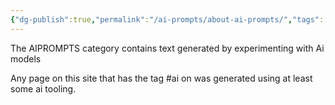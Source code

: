 ```yaml
---
{"dg-publish":true,"permalink":"/ai-prompts/about-ai-prompts/","tags":["public","ai"],"noteIcon":"1","created":"2023-03-13T13:20:13.962+01:00","updated":"2023-03-14T15:49:17.035+01:00"}
---
```



The AIPROMPTS category contains text generated by experimenting with Ai models

Any page on this site that has the tag #ai on was generated using at least some ai tooling.